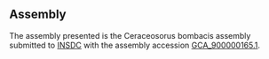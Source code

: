 

Assembly
--------

The assembly presented is the Ceraceosorus bombacis assembly submitted
to [INSDC](http://www.insdc.org) with the assembly accession
[GCA\_900000165.1](http://www.ebi.ac.uk/ena/data/view/GCA_900000165.1).
